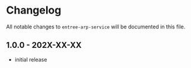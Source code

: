 # Changelog

All notable changes to `entree-arp-service` will be documented in this file.

## 1.0.0 - 202X-XX-XX

- initial release
